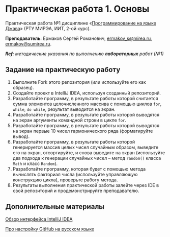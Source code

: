 # Практическая работа 1. Основы
Практическая работа №1 дисциплине «[Программирование на языке Джава](https://online-edu.mirea.ru/course/view.php?id=4053)» (РТУ МИРЭА, ИИТ, 2-ой курс).

**Преподаватель**: Ермаков Сергей Романович, ermakov_s@mirea.ru, ermakov@sumirea.ru.

***Ref**: методические указания по выполнению **лабораторных** работ (№1)*

## Задание на практическую работу
1. Выполните Fork этого репозитория (или используйте его как образец).
2. Создайте проект в IntelliJ IDEA, используя созданный репозиторий.
3. Разработайте программу, в результате работы которой считается сумма элементов целочисленного массива с помощью циклов `for`, `while`, `do while`, результат выводится на экран.
4. Разработайте программу, в результате работы которой выводятся на экран аргументы командной строки в цикле `for`.
5. Разработайте программу, в результате работы которой выводятся на экран первые 10 чисел гармонического ряда (форматируйте вывод).
6. Разработайте программу, в результате работы которой генерируется массив целых чисел случайным образом, выведите его на экран, отсортируйте, и снова выведите на экран (используйте два подхода к генерации случайных чисел – метод `random()` класса `Math` и класс `Random`).
7. Разработайте программу, которая будет с помощью метода вычислять факториал числа (используйте управляющую конструкцию цикла), проверьте работу метода.
8. Результаты выполнения практической работы залейте через IDE в свой репозиторий и продемонстрируйте преподавателю.

## Дополнительные материалы

[Обзор интерфейса IntelliJ IDEA](https://www.jetbrains.com/help/idea/guided-tour-around-the-user-interface.html)

[Про настройку GitHub на русском языке](https://javarush.ru/groups/posts/2818-podruzhim-git-s-intellij-idea)

